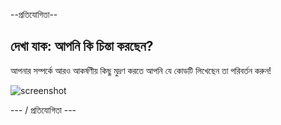 --প্রতিযোগিতা--

## দেখা যাক: আপনি কি চিন্তা করছেন?

আপনার সম্পর্কে আরও আকর্ষণীয় কিছু মুদ্রণ করতে আপনি যে কোডটি লিখেছেন তা পরিবর্তন করুন!

![screenshot](images/me-mind.png)

\--- / প্রতিযোগিতা \---